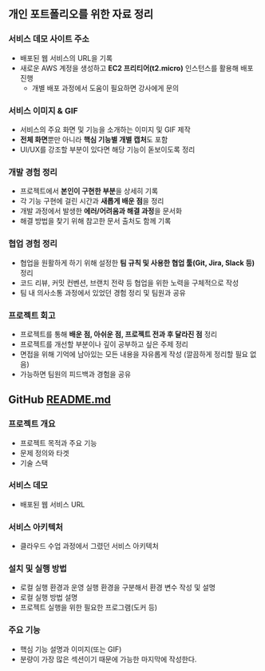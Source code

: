 
## 개인 포트폴리오를 위한 자료 정리

### 서비스 데모 사이트 주소

- 배포된 웹 서비스의 URL을 기록
- 새로운 AWS 계정을 생성하고 **EC2 프리티어(t2.micro)** 인스턴스를 활용해 배포 진행
    - 개별 배포 과정에서 도움이 필요하면 강사에게 문의

### 서비스 이미지 & GIF

- 서비스의 주요 화면 및 기능을 소개하는 이미지 및 GIF 제작
- **전체 화면**뿐만 아니라 **핵심 기능별 개별 캡처**도 포함
- UI/UX를 강조할 부분이 있다면 해당 기능이 돋보이도록 정리

### 개발 경험 정리

- 프로젝트에서 **본인이 구현한 부분**을 상세히 기록
- 각 기능 구현에 걸린 시간과 **새롭게 배운 점**을 정리
- 개발 과정에서 발생한 **에러/어려움과 해결 과정**을 문서화
- 해결 방법을 찾기 위해 참고한 문서 출처도 함께 기록

### 협업 경험 정리

- 협업을 원활하게 하기 위해 설정한 **팀 규칙 및 사용한 협업 툴(Git, Jira, Slack 등)** 정리
- 코드 리뷰, 커밋 컨벤션, 브랜치 전략 등 협업을 위한 노력을 구체적으로 작성
- 팀 내 의사소통 과정에서 있었던 경험 정리 및 팀원과 공유

### 프로젝트 회고

- 프로젝트를 통해 **배운 점, 아쉬운 점, 프로젝트 전과 후 달라진 점** 정리
- 프로젝트를 개선할 부분이나 깊이 공부하고 싶은 주제 정리
- 면접을 위해 기억에 남아있는 모든 내용을 자유롭게 작성 (깔끔하게 정리할 필요 없음)
- 가능하면 팀원의 피드백과 경험을 공유

## GitHub [README.md](http://README.md)

### 프로젝트 개요

- 프로젝트 목적과 주요 기능
- 문제 정의와 타겟
- 기술 스택

### 서비스 데모

- 배포된 웹 서비스 URL

### 서비스 아키텍처

- 클라우드 수업 과정에서 그렸던 서비스 아키텍처

### 설치 및 실행 방법

- 로컬 실행 환경과 운영 실행 환경을 구분해서 환경 변수 작성 및 설명
- 로컬 실행 방법 설명
- 프로젝트 실행을 위한 필요한 프로그램(도커 등)

### 주요 기능

- 핵심 기능 설명과 이미지(또는 GIF)
- 분량이 가장 많은 섹션이기 때문에 가능한 마지막에 작성한다.